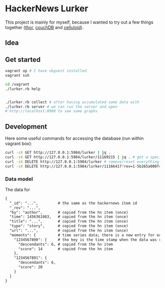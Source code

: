 # HackerNews Lurker

This project is mainly for myself, because I wanted to try out a few things together ([thor](http://whatisthor.com/), [couchDB](http://couchdb.apache.org/) and [celluloid](https://github.com/celluloid/celluloid/)).

## Idea

<!-- # For API see: https://github.com/HackerNews/API -->

## Get started

```bash
vagrant up # I have vbguest installed
vagrant ssh

cd /vagrant
./lurker.rb help


./lurker.rb collect # after having accumulated some data with
./lurker.rb server # we can run the server and open
# http://localhost:8080 to see some graphs
```

## Development

<!-- TODO notes about celloid -->
<!-- Threading is a good idea here. With a pool size of 35 the collection takes about 10 seconds. With no threading (sequential execution of each request), we take around 5 minutes. -->
<!-- # see http://www.rubydoc.info/github/couchrest/couchrest -->

Here some useful commands for accessing the database (run within vagrant box):

```bash
curl -sX GET http://127.0.0.1:5984/lurker | jq .
curl -sX GET http://127.0.0.1:5984/lurker/11169215 | jq . # get a specific item
curl -sX DELETE http://127.0.0.1:5984/lurker # remove/reset everything
curl -sX DELETE http://127.0.0.1:5984/lurker/11166417?rev=1-5b265a000f46be055057f84bfd1f6e3e # remove an individual item
```

### Data model

The data for 

```txt
{
  "_id": "...",         # the same as the hackernews item id
  "_rev": "...",
  "by": "author",       # copied from the hn item (once)
  "time": 1456361083,   # copied from the hn item (once)
  "title": "...",       # copied from the hn item (once)
  "type": "story",      # copied from the hn item (once)
  "url": "...",         # copied from the hn item (once)
  "moments": {          # time series data; there is a new entry for each call of collect
    "1234567890": {     # the key is the time stamp when the data was read (time of calling collect)
      "descendants": 6, # copied from the hn item
      "score": 14       # copied from the hn item
    },
    "1234567891": {
      "descendants": 6,
      "score": 20
    }
  }
}
```